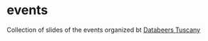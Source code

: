 # events
Collection of slides of the events organized bt [Databeers Tuscany](https://www.linkedin.com/company/databeers-tuscany/)
